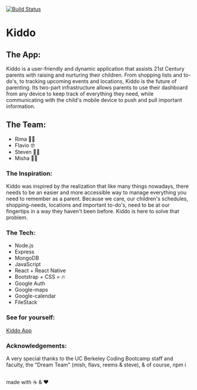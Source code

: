 [![Build Status](https://travis-ci.org/VolkRiot/Kiddo.svg?branch=master)](https://travis-ci.org/VolkRiot/Kiddo)

# Kiddo

## The App: 
  Kiddo is a user-friendly and dynamic application that assists 21st Century parents with raising and nurturing their children. From shopping lists and to-do's, to tracking upcoming events and locations, Kiddo is the future of parenting. Its two-part infrastructure allows parents to use their dashboard from any device to keep track of everything they need, while communicating with the child's mobile device to push and pull important information. 

## The Team:
  - Rima 🙋🏻
  - Flavio 🤓
  - Steven 🏃🏻
  - Misha 👮🏻

### The Inspiration:
  Kiddo was inspired by the realization that like many things nowadays, there needs to be an easier and more accessible way to manage everything you need to remember as a parent. Because we care, our children's schedules, shopping-needs, locations and important to-do's, need to be at our fingertips in a way they haven't been before. Kiddo is here to solve that problem. 

### The Tech:
  * Node.js 
  * Express
  * MongoDB
  * JavaScript
  * React + React Native
  * Bootstrap + CSS = 🔥
  * Google Auth
  * Google-maps
  * Google-calendar
  * FileStack
  
### See for yourself:
[Kiddo App](https://appkiddo.herokuapp.com/#/)

### Acknowledgements:
A very special thanks to the UC Berkeley Coding Bootcamp staff and faculty, the "Dream Team" (mish, flavs, reems & steve), & of course, npm i
 
 
 ##
  made with ☕️ & ❤️️
